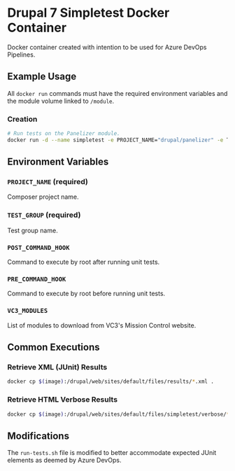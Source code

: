# Drupal 7 Simpletest Docker Container
Docker container created with intention to be used for Azure DevOps Pipelines.

## Example Usage
All `docker run` commands must have the required environment variables and the module volume linked to `/module`.

### Creation
```bash
# Run tests on the Panelizer module.
docker run -d --name simpletest -e PROJECT_NAME="drupal/panelizer" -e TEST_GROUP="Panelizer" -v /local/path/module:/module collinhaines/drupal-tester
```

## Environment Variables
### `PROJECT_NAME` (required)
Composer project name.

### `TEST_GROUP` (required)
Test group name.

### `POST_COMMAND_HOOK`
Command to execute by root after running unit tests.

### `PRE_COMMAND_HOOK`
Command to execute by root before running unit tests.

### `VC3_MODULES`
List of modules to download from VC3's Mission Control website.

## Common Executions
### Retrieve XML (JUnit) Results
```bash
docker cp $(image):/drupal/web/sites/default/files/results/*.xml .
```

### Retrieve HTML Verbose Results
```bash
docker cp $(image):/drupal/web/sites/default/files/simpletest/verbose/*.html .
```

## Modifications
The `run-tests.sh` file is modified to better accommodate expected JUnit elements as deemed by Azure DevOps.

